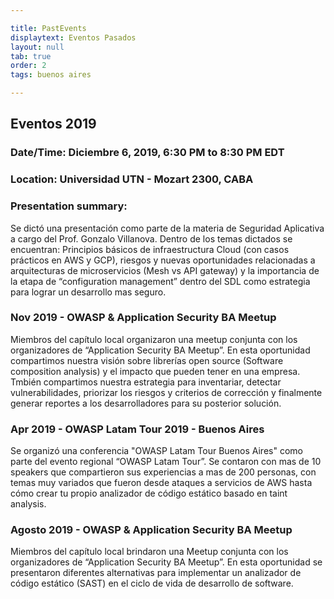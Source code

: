 ```yaml
---

title: PastEvents
displaytext: Eventos Pasados
layout: null
tab: true
order: 2
tags: buenos aires

---
```


## Eventos 2019

### Date/Time: Diciembre 6, 2019, 6:30 PM to 8:30 PM EDT
### Location: Universidad UTN - Mozart 2300, CABA
### Presentation summary:

Se dictó una presentación como parte de la materia de Seguridad Aplicativa a cargo del Prof. Gonzalo Villanova.
Dentro de los temas dictados se encuentran: Principios básicos de infraestructura Cloud (con casos prácticos en AWS y GCP), riesgos y nuevas oportunidades relacionadas a arquitecturas de microservicios (Mesh vs API gateway) y la importancia de la etapa de “configuration management” dentro del SDL como estrategia para lograr un desarrollo mas seguro.

### Nov 2019 - OWASP & Application Security BA Meetup
 Miembros del capítulo local organizaron una meetup conjunta con los organizadores de “Application Security BA Meetup”. En esta oportunidad compartimos nuestra visión sobre librerías open source (Software composition analysis) y el impacto que pueden tener en una empresa. Tmbién compartimos nuestra estrategia para inventariar, detectar vulnerabilidades, priorizar los riesgos y criterios de corrección y finalmente generar reportes a los desarrolladores para su posterior solución. 

### Apr 2019 - OWASP Latam Tour 2019 - Buenos Aires
Se organizó una conferencia "OWASP Latam Tour Buenos Aires" como parte del evento regional “OWASP Latam Tour”. Se contaron con mas de 10 speakers que compartieron sus experiencias a mas de 200 personas, con temas muy variados que fueron desde ataques a servicios de AWS hasta cómo crear tu propio analizador de código estático basado en taint analysis.  

### Agosto 2019 - OWASP & Application Security BA Meetup
Miembros del capítulo local brindaron una Meetup conjunta con los organizadores de “Application Security BA Meetup”.  En esta oportunidad se presentaron diferentes alternativas para implementar un analizador de código estático (SAST) en el ciclo de vida de desarrollo de software.
